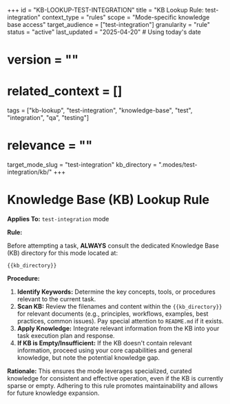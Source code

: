 +++
id = "KB-LOOKUP-TEST-INTEGRATION"
title = "KB Lookup Rule: test-integration"
context_type = "rules"
scope = "Mode-specific knowledge base access"
target_audience = ["test-integration"]
granularity = "rule"
status = "active"
last_updated = "2025-04-20" # Using today's date
# version = ""
# related_context = []
tags = ["kb-lookup", "test-integration", "knowledge-base", "test", "integration", "qa", "testing"]
# relevance = ""
target_mode_slug = "test-integration"
kb_directory = ".modes/test-integration/kb/"
+++

# Knowledge Base (KB) Lookup Rule

**Applies To:** `test-integration` mode

**Rule:**

Before attempting a task, **ALWAYS** consult the dedicated Knowledge Base (KB) directory for this mode located at:

`{{kb_directory}}`

**Procedure:**

1.  **Identify Keywords:** Determine the key concepts, tools, or procedures relevant to the current task.
2.  **Scan KB:** Review the filenames and content within the `{{kb_directory}}` for relevant documents (e.g., principles, workflows, examples, best practices, common issues). Pay special attention to `README.md` if it exists.
3.  **Apply Knowledge:** Integrate relevant information from the KB into your task execution plan and response.
4.  **If KB is Empty/Insufficient:** If the KB doesn't contain relevant information, proceed using your core capabilities and general knowledge, but note the potential knowledge gap.

**Rationale:** This ensures the mode leverages specialized, curated knowledge for consistent and effective operation, even if the KB is currently sparse or empty. Adhering to this rule promotes maintainability and allows for future knowledge expansion.